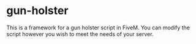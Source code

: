 # gun-holster
This is a framework for a gun holster script in FiveM. You can modify the script however you wish to meet the needs of your server.
